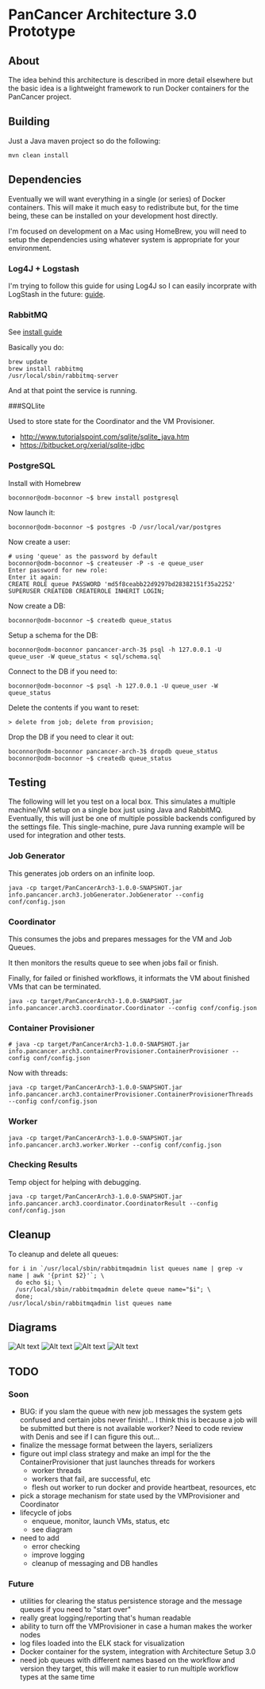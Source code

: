# PanCancer Architecture 3.0 Prototype

## About

The idea behind this architecture is described in more detail elsewhere but the basic idea is a lightweight
framework to run Docker containers for the PanCancer project.

## Building

Just a Java maven project so do the following:

    mvn clean install

## Dependencies

Eventually we will want everything in a single (or series) of Docker containers. This
will make it much easy to redistribute but, for the time being, these can be installed
on your development host directly.

I'm focused on development on a Mac using HomeBrew, you will need to setup
the dependencies using whatever system is appropriate for your environment.

### Log4J + Logstash

I'm trying to follow this guide for using Log4J so I can easily incorprate with LogStash in the future: [guide](https://blog.dylants.com/2013/08/27/java-logging-creating-indexing-monitoring/).

### RabbitMQ

See [install guide](https://www.rabbitmq.com/install-homebrew.html)

Basically you do:

    brew update
    brew install rabbitmq
    /usr/local/sbin/rabbitmq-server

And at that point the service is running.

###SQLlite

Used to store state for the Coordinator and the VM Provisioner.

* http://www.tutorialspoint.com/sqlite/sqlite_java.htm
* https://bitbucket.org/xerial/sqlite-jdbc

### PostgreSQL

Install with Homebrew

    boconnor@odm-boconnor ~$ brew install postgresql

Now launch it:

    boconnor@odm-boconnor ~$ postgres -D /usr/local/var/postgres

Now create a user:

    # using 'queue' as the password by default
    boconnor@odm-boconnor ~$ createuser -P -s -e queue_user
    Enter password for new role:
    Enter it again:
    CREATE ROLE queue PASSWORD 'md5f8ceabb22d9297bd28382151f35a2252' SUPERUSER CREATEDB CREATEROLE INHERIT LOGIN;

Now create a DB:

    boconnor@odm-boconnor ~$ createdb queue_status

Setup a schema for the DB:

    boconnor@odm-boconnor pancancer-arch-3$ psql -h 127.0.0.1 -U queue_user -W queue_status < sql/schema.sql

Connect to the DB if you need to:

    boconnor@odm-boconnor ~$ psql -h 127.0.0.1 -U queue_user -W queue_status

Delete the contents if you want to reset:

    > delete from job; delete from provision;

Drop the DB if you need to clear it out:

    boconnor@odm-boconnor pancancer-arch-3$ dropdb queue_status
    boconnor@odm-boconnor ~$ createdb queue_status

## Testing

The following will let you test on a local box. This simulates a multiple machine/VM
setup on a single box just using Java and RabbitMQ.  Eventually, this will just
be one of multiple possible backends configured by the settings file. This single-machine,
pure Java running example will be used for integration and other tests.

### Job Generator

This generates job orders on an infinite loop.

    java -cp target/PanCancerArch3-1.0.0-SNAPSHOT.jar info.pancancer.arch3.jobGenerator.JobGenerator --config conf/config.json

### Coordinator

This consumes the jobs and prepares messages for the VM and Job Queues.

It then monitors the results queue to see when jobs fail or finish.

Finally, for failed or finished workflows, it informats the VM about finished
VMs that can be terminated.

    java -cp target/PanCancerArch3-1.0.0-SNAPSHOT.jar info.pancancer.arch3.coordinator.Coordinator --config conf/config.json

### Container Provisioner

    # java -cp target/PanCancerArch3-1.0.0-SNAPSHOT.jar info.pancancer.arch3.containerProvisioner.ContainerProvisioner --config conf/config.json

Now with threads:

    java -cp target/PanCancerArch3-1.0.0-SNAPSHOT.jar info.pancancer.arch3.containerProvisioner.ContainerProvisionerThreads --config conf/config.json

### Worker

    java -cp target/PanCancerArch3-1.0.0-SNAPSHOT.jar info.pancancer.arch3.worker.Worker --config conf/config.json

### Checking Results

Temp object for helping with debugging.

    java -cp target/PanCancerArch3-1.0.0-SNAPSHOT.jar info.pancancer.arch3.coordinator.CoordinatorResult --config conf/config.json

## Cleanup

To cleanup and delete all queues:

    for i in `/usr/local/sbin/rabbitmqadmin list queues name | grep -v name | awk '{print $2}'`; \
      do echo $i; \
      /usr/local/sbin/rabbitmqadmin delete queue name="$i"; \
      done;
    /usr/local/sbin/rabbitmqadmin list queues name

## Diagrams

![Alt text](img/arch.png)
![Alt text](img/error.png)
![Alt text](img/flow.png)
![Alt text](img/state.png)

## TODO

### Soon

* BUG: if you slam the queue with new job messages the system gets confused and certain jobs never finish!... I think this is because a job will be submitted but there is not available worker?  Need to code review with Denis and see if I can figure this out...
* finalize the message format between the layers, serializers
* figure out impl class strategy and make an impl for the the ContainerProvisioner that just launches threads for workers
    * worker threads
    * workers that fail, are successful, etc
    * flesh out worker to run docker and provide heartbeat, resources, etc
* pick a storage mechanism for state used by the VMProvisioner and Coordinator
* lifecycle of jobs
    * enqueue, monitor, launch VMs, status, etc
    * see diagram
* need to add
    * error checking
    * improve logging
    * cleanup of messaging and DB handles

### Future

* utilities for clearing the status persistence storage and the message queues if you need to "start over"
* really great logging/reporting that's human readable
* ability to turn off the VMProvisioner in case a human makes the worker nodes
* log files loaded into the ELK stack for visualization
* Docker container for the system, integration with Architecture Setup 3.0
* need job queues with different names based on the workflow and version they target, this will make it easier to run multiple workflow types at the same time
